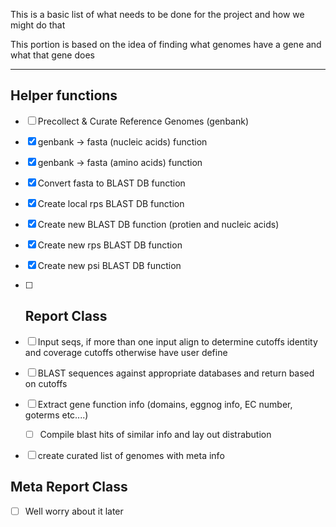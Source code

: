 This is a basic list of what needs to be done for the project and how we might do that

This portion is based on the idea of finding what genomes have a gene and what that gene does

---

## Helper functions

- [ ] Precollect & Curate Reference Genomes (genbank)

- [x] genbank -> fasta (nucleic acids) function

- [x] genbank -> fasta (amino acids) function

- [x] Convert fasta to BLAST DB function

- [x] Create local rps BLAST DB  function

- [x] Create new BLAST DB function (protien and nucleic acids)

- [x] Create new rps BLAST DB function 

- [x] Create new psi BLAST DB function

- [ ] ## Report Class

- [ ] Input seqs, if more than one input align to determine cutoffs identity and coverage cutoffs otherwise have user define

- [ ] BLAST sequences against appropriate databases and return based on cutoffs

- [ ] Extract gene function info (domains, eggnog info, EC number, goterms etc....)
  
  - [ ] Compile blast hits of similar info and lay out distrabution 

- [ ] create curated list of genomes with meta info 

## Meta Report Class

- [ ] Well worry about it later


